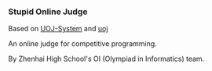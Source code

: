 ### Stupid Online Judge
Based on [UOJ-System](https://github.com/UniversalOJ/UOJ-System) and [uoj](https://github.com/vfleaking/uoj)

An online judge for competitive programming.

By Zhenhai High School's OI (Olympiad in Informatics) team.
